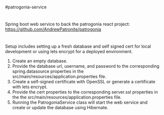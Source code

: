 #patrogonia-service
#
Spring boot web service to back the patrogonia react project:
https://github.com/AndrewPatronite/patrogonia

#
Setup includes setting up a fresh database and self signed cert for local development or using lets encrypt for a deployed environment.  
1. Create an empty database.
2. Provide the database url, username, and password to the corresponding spring.datasource properties in the src/main/resources/application.properties file.
3. Create a self-signed certificate with OpenSSL or generate a certificate with lets encrypt.
4. Provide the cert properties to the corresponding server.ssl properties in the the src/main/resources/application.properties file.
5. Running the PatrogoniaService class will start the web service and create or update the database using Hibernate. 
